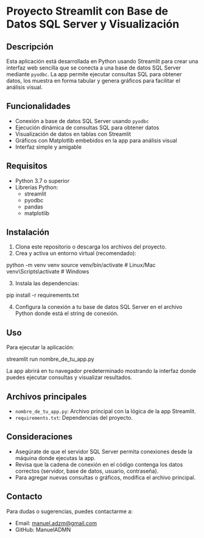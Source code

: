 
# Proyecto Streamlit con Base de Datos SQL Server y Visualización

## Descripción

Esta aplicación está desarrollada en Python usando Streamlit para crear una interfaz web sencilla que se conecta a una base de datos SQL Server mediante `pyodbc`. La app permite ejecutar consultas SQL para obtener datos, los muestra en forma tabular y genera gráficos para facilitar el análisis visual.

## Funcionalidades

- Conexión a base de datos SQL Server usando `pyodbc`
- Ejecución dinámica de consultas SQL para obtener datos
- Visualización de datos en tablas con Streamlit
- Gráficos con Matplotlib embebidos en la app para análisis visual
- Interfaz simple y amigable

## Requisitos

- Python 3.7 o superior
- Librerías Python:
  - streamlit
  - pyodbc
  - pandas
  - matplotlib

## Instalación

1. Clona este repositorio o descarga los archivos del proyecto.  
2. Crea y activa un entorno virtual (recomendado):


python -m venv venv
source venv/bin/activate  # Linux/Mac
venv\Scripts\activate     # Windows


3. Instala las dependencias:


pip install -r requirements.txt

4. Configura la conexión a tu base de datos SQL Server en el archivo Python donde está el string de conexión.

## Uso

Para ejecutar la aplicación:


streamlit run nombre_de_tu_app.py


La app abrirá en tu navegador predeterminado mostrando la interfaz donde puedes ejecutar consultas y visualizar resultados.

## Archivos principales

* `nombre_de_tu_app.py`: Archivo principal con la lógica de la app Streamlit.
* `requirements.txt`: Dependencias del proyecto.

## Consideraciones

* Asegúrate de que el servidor SQL Server permita conexiones desde la máquina donde ejecutas la app.
* Revisa que la cadena de conexión en el código contenga los datos correctos (servidor, base de datos, usuario, contraseña).
* Para agregar nuevas consultas o gráficos, modifica el archivo principal.

## Contacto

Para dudas o sugerencias, puedes contactarme a:

* Email: manuel.adzm@gmail.com
* GitHub: ManuelADMN


